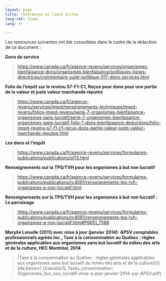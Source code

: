 ```yaml
---
layout: page
title: références et liens utiles
lang-ref: links
lang: fr

---
```

Les ressources suivantes ont été consultées dans le cadre de la rédaction de ce document :

**Dons de service**

> <a href="https://www.canada.ca/fr/agence-revenu/services/organismes-bienfaisance-dons/organismes-bienfaisance/politiques-lignes-directrices/commentaire-sujet-politique-017-dons-services.html" class="external" target="_blank" title="Dons de service">https://www.canada.ca/fr/agence-revenu/services/organismes-bienfaisance-dons/organismes-bienfaisance/politiques-lignes-directrices/commentaire-sujet-politique-017-dons-services.html</a>

**Folio de l’impôt sur le revenu S7-F1-C1, Reçus pour dons pour une partie de la valeur et juste valeur marchande réputée**

> <a href="https://www.canada.ca/fr/agence-revenu/services/impot/renseignements-techniques/impot-revenu/folios-impot-revenu/serie-7-organismes-bienfaisance-organismes-sans-lucratif/serie-7-organismes-bienfaisance-organismes-sans-lucratif-folio-1-dons-bienfaisance-deductions/folio-impot-revenu-s7-f1-c1-recus-dons-partie-valeur-juste-valeur-marchande-reputee.html" class="external" target="_blank" title="Folio de l’impôt sur le revenu S7-F1-C1, Reçus pour dons pour une partie de la valeur et juste valeur marchande réputée">https://www.canada.ca/fr/agence-revenu/services/impot/renseignements-techniques/impot-revenu/folios-impot-revenu/serie-7-organismes-bienfaisance-organismes-sans-lucratif/serie-7-organismes-bienfaisance-organismes-sans-lucratif-folio-1-dons-bienfaisance-deductions/folio-impot-revenu-s7-f1-c1-recus-dons-partie-valeur-juste-valeur-marchande-reputee.html</a>

**Les dons et l'impôt**

> <a href="https://www.canada.ca/fr/agence-revenu/services/formulaires-publications/publications/p113.html" class="external" target="_blank" title="Les dons et l'impôt">https://www.canada.ca/fr/agence-revenu/services/formulaires-publications/publications/p113.html</a>

**Renseignements sur la TPS/TVH pour les organismes à but non lucratif**

> <a href="https://www.canada.ca/fr/agence-revenu/services/formulaires-publications/publications/rc4081/renseignements-tps-tvh-organismes-a-non-lucratif.html" class="external" target="_blank" title="Renseignements sur la TPS/TVH pour les organismes à but non lucratif">https://www.canada.ca/fr/agence-revenu/services/formulaires-publications/publications/rc4081/renseignements-tps-tvh-organismes-a-non-lucratif.html</a>

**Renseignements sur la TPS/TVH pour les organismes à but non lucratif : Le parrainage**

> <a href="https://www.canada.ca/fr/agence-revenu/services/formulaires-publications/publications/rc4081/renseignements-tps-tvh-organismes-a-non-lucratif.html#P6651_7588" class="external" target="_blank" title="Renseignements sur la TPS/TVH pour les organismes à but non lucratif : Le parrainage">https://www.canada.ca/fr/agence-revenu/services/formulaires-publications/publications/rc4081/renseignements-tps-tvh-organismes-a-non-lucratif.html#P6651_7588</a>

**Marylie Loiselle (2011) avec mise à jour (janvier 2014): APSV comptables professionnels agréés inc., Taxe à la consommation au Québec : règles générales applicables aux organismes sans but lucratif du milieu des arts et de la culture, HEC Montréal, 2014**

> [Taxe à la consommation au Québec : règles générales applicables aux organismes sans but lucratif du milieu des arts et de la culture]({{ site.baseurl }}/assets/Q_Taxes_consommation-Organismes_but_non_lucratif-mise-a-jour-janvier-2014-par-APSV.pdf)